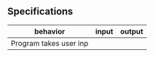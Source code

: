 ## Specifications

| behavior |  input   |  output  |
|----------|:--------:|:--------:|
|Program takes user inp